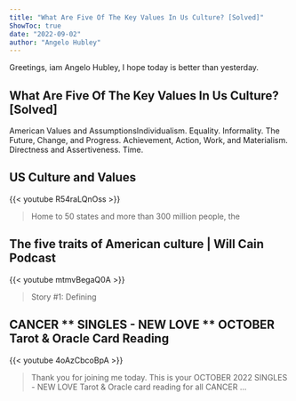 ```yaml
---
title: "What Are Five Of The Key Values In Us Culture? [Solved]"
ShowToc: true 
date: "2022-09-02"
author: "Angelo Hubley" 
---
```


Greetings, iam Angelo Hubley, I hope today is better than yesterday.
## What Are Five Of The Key Values In Us Culture? [Solved]
American Values and AssumptionsIndividualism. 
 Equality. 
 Informality. 
 The Future, Change, and Progress. 
 Achievement, Action, Work, and Materialism. 
 Directness and Assertiveness. 
 Time.

## US Culture and Values
{{< youtube R54raLQnOss >}}
>Home to 50 states and more than 300 million people, the 

## The five traits of American culture | Will Cain Podcast
{{< youtube mtmvBegaQ0A >}}
>Story #1: Defining 

## CANCER ** SINGLES - NEW LOVE ** OCTOBER Tarot & Oracle Card Reading
{{< youtube 4oAzCbcoBpA >}}
>Thank you for joining me today. This is your OCTOBER 2022 SINGLES - NEW LOVE Tarot & Oracle card reading for all CANCER ...

